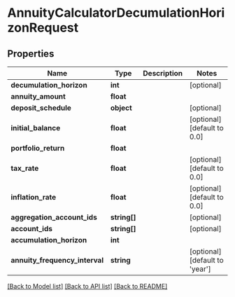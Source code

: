 # AnnuityCalculatorDecumulationHorizonRequest

## Properties
Name | Type | Description | Notes
------------ | ------------- | ------------- | -------------
**decumulation_horizon** | **int** |  | [optional] 
**annuity_amount** | **float** |  | 
**deposit_schedule** | **object** |  | [optional] 
**initial_balance** | **float** |  | [optional] [default to 0.0]
**portfolio_return** | **float** |  | 
**tax_rate** | **float** |  | [optional] [default to 0.0]
**inflation_rate** | **float** |  | [optional] [default to 0.0]
**aggregation_account_ids** | **string[]** |  | [optional] 
**account_ids** | **string[]** |  | [optional] 
**accumulation_horizon** | **int** |  | 
**annuity_frequency_interval** | **string** |  | [optional] [default to 'year']

[[Back to Model list]](../README.md#documentation-for-models) [[Back to API list]](../README.md#documentation-for-api-endpoints) [[Back to README]](../README.md)


